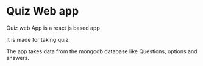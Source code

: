 # Quiz Web app

Quiz web App is a react js based app

It is made for taking quiz. 

The app takes data from the mongodb database like Questions, options and answers.

